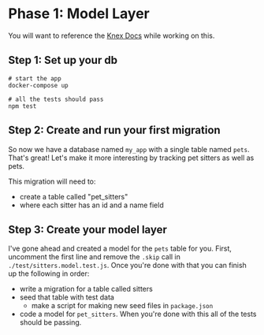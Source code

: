 # Phase 1: Model Layer

You will want to reference the [Knex Docs](https://knexjs.org/) while working on this.

## Step 1: Set up your db

```
# start the app
docker-compose up

# all the tests should pass
npm test
```

## Step 2: Create and run your first migration

So now we have a database named `my_app` with a single table named `pets`. That's great! Let's make it more interesting by tracking pet sitters as well as pets.

This migration will need to:

- create a table called "pet_sitters"
- where each sitter has an id and a name field

## Step 3: Create your model layer

I've gone ahead and created a model for the `pets` table for you. First, uncomment the first line and remove the `.skip` call in `./test/sitters.model.test.js`. Once you're done with that you can finish up the following in order:

- write a migration for a table called sitters
- seed that table with test data
  - make a script for making new seed files in `package.json`
- code a model for `pet_sitters`. When you're done with this all of the tests should be passing.
